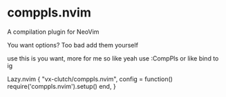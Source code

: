 # comppls.nvim
A compilation plugin for NeoVim

You want options? Too bad add them yourself

use this is you want, more for me so like yeah
use :CompPls or like bind to ig

Lazy.nvim
    {
        "vx-clutch/comppls.nvim",
        config = function()
            require('comppls.nvim').setup()
        end,
    }
